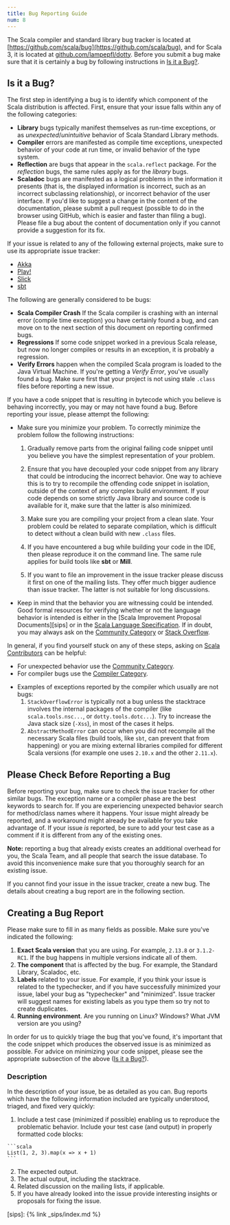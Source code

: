 ```yaml
---
title: Bug Reporting Guide
num: 8
---
```


The Scala compiler and standard library bug tracker is located at [https://github.com/scala/bug](https://github.com/scala/bug), and for Scala 3, it is located at [github.com/lampepfl/dotty](https://github.com/lampepfl/dotty/issues). Before you submit a bug make sure that it is certainly a bug by following instructions
in [Is it a Bug?](#is-it-a-bug).

## Is it a Bug?

The first step in identifying a bug is to identify which component of the Scala distribution is affected. First, ensure that your issue falls within any of the following categories:

 - **Library** bugs typically manifest themselves as run-time exceptions, or as *unexpected*/*unintuitive* behavior of Scala Standard Library methods.
 - **Compiler** errors are manifested as compile time exceptions, unexpected behavior of your code at run time, or invalid behavior of the type system.
 - **Reflection** are bugs that appear in the `scala.reflect` package. For the *reflection* bugs, the same rules apply as for the *library* bugs.
 - **Scaladoc** bugs are manifested as a logical problems in the information it presents (that is, the displayed information is incorrect, such as an incorrect subclassing relationship), or incorrect behavior of the user interface. If you'd like to suggest a change in the content of the documentation, please submit a pull request (possible to do in the browser using GitHub, which is easier and faster than filing a bug). Please file a bug about the content of documentation only if you cannot provide a suggestion for its fix.

If your issue is related to any of the following external projects, make sure to use its appropriate issue tracker:

 - [Akka](https://doc.akka.io/docs/akka/current/project/issue-tracking.html)
 - [Play!](https://github.com/playframework/Play20/issues)
 - [Slick](https://github.com/slick/slick/issues)
 - [sbt](https://github.com/sbt/sbt/issues)

The following are generally considered to be bugs:

- **Scala Compiler Crash** If the Scala compiler is crashing with an internal error (compile time exception) you have certainly found a bug, and can move on to the next section of this document on reporting confirmed bugs.
- **Regressions** If some code snippet worked in a previous Scala release, but now no longer compiles or results in an exception, it is probably a regression.
- **Verify Errors** happen when the compiled Scala program is loaded to the Java Virtual Machine. If you're getting a *Verify Error*, you've usually found a bug. Make sure first that your project is not using stale `.class` files before reporting a new issue.

If you have a code snippet that is resulting in bytecode which you believe is behaving incorrectly, you may or may not have found a bug. Before reporting your issue, please attempt the following:

* Make sure you minimize your problem. To correctly minimize the problem follow the following instructions:

   1. Gradually remove parts from the original failing code snippet until you believe you have the simplest representation of your problem.

   2. Ensure that you have decoupled your code snippet from any library that could be introducing the incorrect behavior. One way to achieve this is to try to recompile the offending code snippet in isolation, outside of the context of any complex build environment. If your code depends on some strictly Java library and source code is available for it, make sure that the latter is also minimized.

   3. Make sure you are compiling your project from a clean slate. Your problem could be related to separate compilation, which is difficult to detect without a clean build with new `.class` files.

   4. If you have encountered a bug while building your code in the IDE, then please reproduce it on the command line. The same rule applies for build tools like **sbt** or **Mill**.

   5. If you want to file an improvement in the issue tracker please discuss it first on one of the mailing lists. They offer much bigger audience than issue tracker. The latter is not suitable for long discussions.

* Keep in mind that the behavior you are witnessing could be intended. Good formal resources for verifying whether or not the language behavior is intended is either in the [Scala Improvement Proposal Documents][sips] or in the [Scala Language Specification](https://www.scala-lang.org/files/archive/spec/2.13/). If in doubt, you may always ask on the [Community Category](https://contributors.scala-lang.org/c/community) or [Stack Overflow](https://stackoverflow.com/questions/tagged/scala).

In general, if you find yourself stuck on any of these steps, asking on [Scala Contributors](https://contributors.scala-lang.org/) can be helpful:

 - For unexpected behavior use the [Community Category](https://contributors.scala-lang.org/c/community).
 - For compiler bugs use the [Compiler Category](https://contributors.scala-lang.org/c/compiler).

* Examples of exceptions reported by the compiler which usually are not bugs:
  1. `StackOverflowError` is typically not a bug unless the stacktrace involves the internal packages of the compiler (like `scala.tools.nsc...`, or `dotty.tools.dotc...`). Try to increase the Java stack size (`-Xss`), in most of the cases it helps.
  2. `AbstractMethodError` can occur when you did not recompile all the necessary Scala files (build tools, like `sbt`, can prevent that from happening) or you are mixing external libraries compiled for different Scala versions (for example one uses `2.10.x` and the other `2.11.x`).

## Please Check Before Reporting a Bug

Before reporting your bug, make sure to check the issue tracker for other similar bugs. The exception name or a compiler phase are the best keywords to search for. If you are experiencing unexpected behavior search for method/class names where it happens. Your issue might already be reported, and a workaround might already be available for you take advantage of. If your issue *is* reported, be sure to add your test case as a comment if it is different from any of the existing ones.

**Note:** reporting a bug that already exists creates an additional overhead for you, the Scala Team, and all people that search the issue database. To avoid this inconvenience make sure that you thoroughly search for an existing issue.

If you cannot find your issue in the issue tracker, create a new bug. The details about creating a bug report are in the following section.

## Creating a Bug Report

Please make sure to fill in as many fields as possible. Make sure you've indicated the following:

 1. **Exact Scala version** that you are using. For example, `2.13.8` or `3.1.2-RC1`. If the bug happens in multiple versions indicate all of them.
 2. **The component** that is affected by the bug. For example, the Standard Library, Scaladoc, etc.
 3. **Labels** related to your issue. For example, if you think your issue is related to the typechecker, and if you have successfully minimized your issue, label your bug as "typechecker" and "minimized". Issue tracker will suggest names for existing labels as you type them so try not to create duplicates.
 4. **Running environment**. Are you running on Linux? Windows? What JVM version are you using?

In order for us to quickly triage the bug that you've found, it's important that the code snippet which produces the observed issue is as minimized as possible. For advice on minimizing your code snippet, please see the appropriate subsection of the above ([Is it a Bug?](#is-it-a-bug)).

### Description

In the description of your issue, be as detailed as you can. Bug reports which have the following information included are typically understood, triaged, and fixed very quickly:
1. Include a test case (minimized if possible) enabling us to reproduce the problematic behavior. Include your test
case (and output) in properly formatted code blocks:
~~~
```scala
List(1, 2, 3).map(x => x + 1)
```
~~~
2. The expected output.
3. The actual output, including the stacktrace.
4. Related discussion on the mailing lists, if applicable.
5. If you have already looked into the issue provide interesting insights or proposals for fixing the issue.

[sips]: {% link _sips/index.md %}
